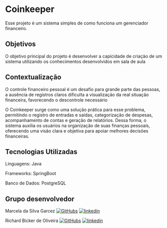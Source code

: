 
# Coinkeeper

Esse projeto é um sistema simples de como funciona um gerenciador financeiro.


## Objetivos
O objetivo principal do projeto é desenvolver a capicidade de criação de um sistema utilizando os conhecimentos desenvolvidos em sala de aula
## Contextualização
O controle financeiro pessoal é um desafio para grande parte das pessoas, a ausência de registros claros dificulta a visualização da real situação financeira, favorecendo o descontrole necessário

O Coinkeeper surge como uma solução prática para esse problema, permitindo o registro de entradas e saídas, categorização de despesas, acompanhamento de contas e geração de relatórios. Dessa forma, o sistema auxilia os usuários na organização de suas finanças pessoais, oferecendo uma visão clara e objetiva para apoiar melhores decisões financeiras.
## Tecnologias Utilizadas
Linguagens: Java

Frameworks: SpringBoot

Banco de Dados: PostgreSQL

## Grupo desenvolvedor
Marcela da Silva Garcez 
[![GitHubs](https://img.shields.io/badge/GitHub-000?style=for-the-badge&logo=ko-fi&logoColor=white)](https://github.com/Marcela-Garcez)
[![linkedin](https://img.shields.io/badge/linkedin-0A66C2?style=for-the-badge&logo=linkedin&logoColor=white)](https://www.linkedin.com/in/marcela-da-silva-garcez-7499b9266/)

Richard Bicker de Oliveira 
[![GitHubs](https://img.shields.io/badge/GitHub-000?style=for-the-badge&logo=ko-fi&logoColor=white)](https://github.com/RichardOliveira52)
[![linkedin](https://img.shields.io/badge/linkedin-0A66C2?style=for-the-badge&logo=linkedin&logoColor=white)](https://www.linkedin.com/in/richard-oliveira-8a062222a/)
